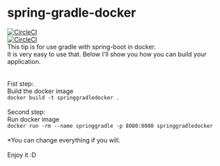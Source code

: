 # spring-gradle-docker
 [![CircleCI](https://circleci.com/gh/java-tips/spring-gradle-docker/tree/master.svg?style=svg)](https://circleci.com/gh/java-tips/spring-gradle-docker/tree/master)
 \
 [![CircleCI](https://circleci.com/gh/java-tips/spring-gradle-docker.svg?style=svg)](https://circleci.com/gh/java-tips/spring-gradle-docker)
 \
This tip is for use gradle with spring-boot in docker. \
It is very easy to use that. Below I'll show you how you can build your application. \
 \
 \
Fist step: \
Build the docker image \
``docker build -t springgradledocker . `` \
\
Second step: \
Run docker image \
``docker run -rm --name springgradle -p 8080:8080 springgradledocker `` \
 \
*You can change everything if you will. \
 \
Enjoy it :D 
